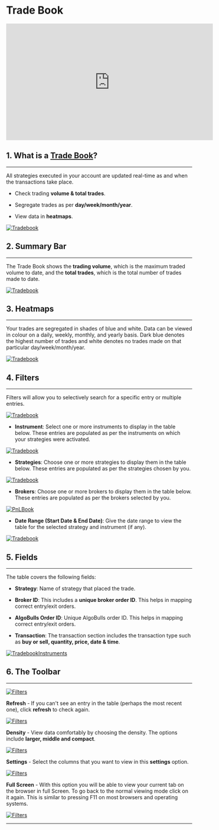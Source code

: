 # Trade Book

<iframe width="560" height="315" src="https://www.youtube.com/embed/TQXRd9ABMf4" frameborder="0" allow="accelerometer; autoplay; encrypted-media; gyroscope; picture-in-picture" allowfullscreen></iframe>

## 1. What is a [Trade Book](https://app.algobulls.com/book/trade)?
---

All strategies executed in your account are updated real-time as and when the transactions take place. 

* Check trading **volume & total trades**.

* Segregate trades as per **day/week/month/year**.

* View data in **heatmaps**.

[![Tradebook](imgs/tradebook.png "Click to Enlarge or Ctrl+Click to open in a new Tab")](imgs/tradebook.png)

## 2. Summary Bar
---

The Trade Book shows the **trading volume**, which is the maximum traded volume to date, and the  **total trades**, which is the total number of trades made to date.

[![Tradebook](imgs/tradebook1.png "Click to Enlarge or Ctrl+Click to open in a new Tab")](imgs/tradebook1.png)

## 3. Heatmaps
---

Your trades are segregated in shades of blue and white. Data can be viewed in colour on a daily, weekly, monthly, and yearly basis. Dark blue denotes the highest number of trades and white denotes no trades made on that particular day/week/month/year.

[![Tradebook](imgs/tradebook2.png "Click to Enlarge or Ctrl+Click to open in a new Tab")](imgs/tradebook2.png)

## 4. Filters
---

Filters will allow you to selectively search for a specific entry or multiple entries.

[![Tradebook](imgs/pnl3.png "Click to Enlarge or Ctrl+Click to open in a new Tab")](imgs/pnl3.png)

* **Instrument**: Select one or more instruments to display in the table below. These entries are populated as per the instruments on which your strategies were activated. 

[![Tradebook](imgs/tradebook5.png "Click to Enlarge or Ctrl+Click to open in a new Tab")](imgs/tradebook5.png)

* **Strategies**: Choose one or more strategies to display them in the table below. 
These entries are populated as per the strategies chosen by you.

[![Tradebook](imgs/tradebook4.png "Click to Enlarge or Ctrl+Click to open in a new Tab")](imgs/tradebook4.png)

* **Brokers**: Choose one or more brokers to display them in the table below.
These entries are populated as per the brokers selected by you.

[![PnLBook](imgs/tradebook_broker_filter.png "Click to Enlarge or Ctrl+Click to open in a new Tab")](imgs/tradebook_broker_filter.png)

* **Date Range (Start Date & End Date)**: Give the date range to view the table for the selected  strategy and instrument (if any).

[![Tradebook](imgs/tradebook6.png "Click to Enlarge or Ctrl+Click to open in a new Tab")](imgs/tradebook6.png)

## 5. Fields
---

The table covers the following fields:

* **Strategy**: Name of strategy that placed the trade.

* **Broker ID**: This includes a **unique broker order ID**. This helps in mapping correct entry/exit orders.

* **AlgoBulls Order ID**: Unique AlgoBulls order ID. This helps in mapping correct entry/exit orders.

* **Transaction**:  The transaction section includes the transaction type such as **buy or sell, quantity, price, date & time**.


[![TradebookInstruments](imgs/tradebook7.png "Click to Enlarge or Ctrl+Click to open in a new Tab")](imgs/tradebook7.png)

## 6. The Toolbar

---

[![Filters](imgs/toolbar1.png "Click to Enlarge or Ctrl+Click to open in a new Tab")](imgs/toolbar1.png)

**Refresh** - If you can't see an entry in the table (perhaps the most recent one), click **refresh** to check again.

[![Filters](imgs/toolbar3.png "Click to Enlarge or Ctrl+Click to open in a new Tab")](imgs/toolbar3.png)

**Density** - View data comfortably by choosing the density. The options include **larger, middle and compact**. 

[![Filters](imgs/toolbar4.png "Click to Enlarge or Ctrl+Click to open in a new Tab")](imgs/toolbar4.png)

**Settings** - Select the columns that you want to view in this **settings** option.

[![Filters](imgs/toolbar5_tradebook.png "Click to Enlarge or Ctrl+Click to open in a new Tab")](imgs/toolbar5_tradebook.png)

**Full Screen** - With this option you will be able to view your current tab on the browser in full Screen. To go back to the normal viewing mode click on it again. This is similar to pressing F11 on most browsers and operating systems.

[![Filters](imgs/toolbar6.png "Click to Enlarge or Ctrl+Click to open in a new Tab")](imgs/toolbar6.png)

---